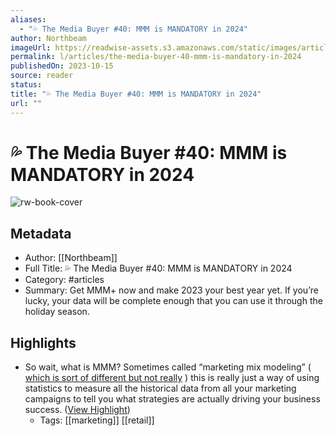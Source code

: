 ```yaml
---
aliases:
  - "💦 The Media Buyer #40: MMM is MANDATORY in 2024"
author: Northbeam
imageUrl: https://readwise-assets.s3.amazonaws.com/static/images/article1.be68295a7e40.png
permalink: l/articles/the-media-buyer-40-mmm-is-mandatory-in-2024
publishedOn: 2023-10-15
source: reader
status: 
title: "💦 The Media Buyer #40: MMM is MANDATORY in 2024"
url: ""
---
```

# 💦 The Media Buyer #40: MMM is MANDATORY in 2024

![rw-book-cover](https://readwise-assets.s3.amazonaws.com/static/images/article1.be68295a7e40.png)

## Metadata

- Author: [[Northbeam]]
- Full Title: 💦 The Media Buyer #40: MMM is MANDATORY in 2024
- Category: #articles
- Summary: Get MMM+ now and make 2023 your best year yet. If you’re lucky, your data will be complete enough that you can use it through the holiday season.

## Highlights

- So wait, what is MMM? Sometimes called “marketing mix modeling” ( [which is sort of different but not really](https://info.northbeam.io/e3t/Ctc/UC+113/d2FFQX04/VWFHTS98Nzl6Vm7D2H1Z9MGyW8Ny6Rt54GGTnN3cFw6z3qgyTW8wLKSR6lZ3mHW6CjW897gB32-W8z96hs2PCGF3W9h5VCV1lChWTW6-Z12w5zC7lvW8Z5ssP38qZkZW4ZwwKv2JZmQhW3znqJJ49_VJmW1j5GSN7RbJgDW7MQ4VW67vbm3VLW6_k8hZwS-W63rZ3Q7Htw-jW7Q7fnL6lk1n0W7LvzJ_1RLdFBVltlG38CDRZPW7Q5pJ-7M5RlWW3bHYSf1F3T9YVzjbXR4HNx7ZTfPHN2m-kqYW6plpj35khNXqW8NMr4T6kC25JW2rXm-H1cDQdBW3r9wCr4Zk9gFW57RH-P6KyNz-W7vMV-s6TWHqrW2r5qdy62SLlGW71NNR41t41-FW1SSv624PzRRmW6Zfrf45cjGyNdb5zF404) ) this is really just a way of using statistics to measure all the historical data from all your marketing campaigns to tell you what strategies are actually driving your business success. ([View Highlight](https://read.readwise.io/read/01hcvx4nxgmzgmdsygys48p6g3))
    - Tags: [[marketing]] [[retail]]
